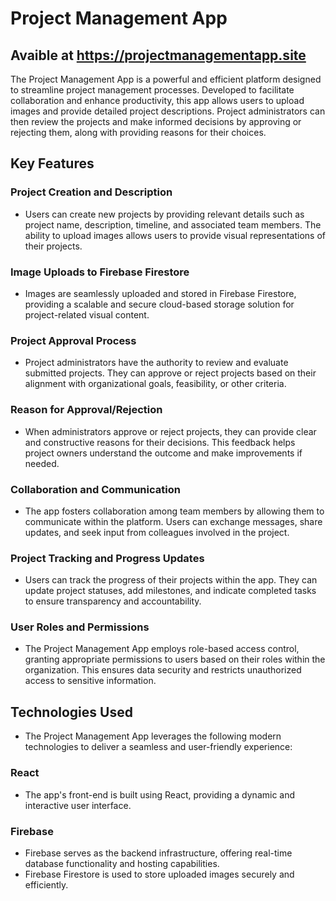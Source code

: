 # Project Management App

## Avaible at https://projectmanagementapp.site

The Project Management App is a powerful and efficient platform designed to streamline project management processes. Developed to facilitate collaboration and enhance productivity, this app allows users to upload images and provide detailed project descriptions. Project administrators can then review the projects and make informed decisions by approving or rejecting them, along with providing reasons for their choices.

## Key Features

### Project Creation and Description

- Users can create new projects by providing relevant details such as project name, description, timeline, and associated team members. The ability to upload images allows users to provide visual representations of their projects.

### Image Uploads to Firebase Firestore

- Images are seamlessly uploaded and stored in Firebase Firestore, providing a scalable and secure cloud-based storage solution for project-related visual content.

### Project Approval Process

- Project administrators have the authority to review and evaluate submitted projects. They can approve or reject projects based on their alignment with organizational goals, feasibility, or other criteria.

### Reason for Approval/Rejection

- When administrators approve or reject projects, they can provide clear and constructive reasons for their decisions. This feedback helps project owners understand the outcome and make improvements if needed.

### Collaboration and Communication

- The app fosters collaboration among team members by allowing them to communicate within the platform. Users can exchange messages, share updates, and seek input from colleagues involved in the project.

### Project Tracking and Progress Updates

- Users can track the progress of their projects within the app. They can update project statuses, add milestones, and indicate completed tasks to ensure transparency and accountability.

### User Roles and Permissions

- The Project Management App employs role-based access control, granting appropriate permissions to users based on their roles within the organization. This ensures data security and restricts unauthorized access to sensitive information.

## Technologies Used

- The Project Management App leverages the following modern technologies to deliver a seamless and user-friendly experience:

### React

- The app's front-end is built using React, providing a dynamic and interactive user interface.

### Firebase

- Firebase serves as the backend infrastructure, offering real-time database functionality and hosting capabilities.
- Firebase Firestore is used to store uploaded images securely and efficiently.
